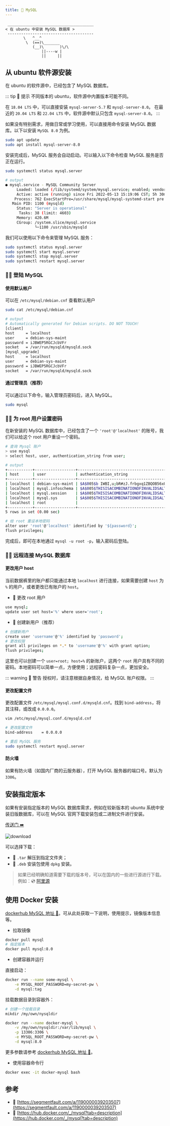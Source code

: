 ```yaml
---
title: 🐬 MySQL
---
```


```:no-line-numbers
 ______________________________________
< 在 ubuntu 中安装 MySQL 数据库 >
 --------------------------------------
        \   ^__^
         \  (==)\_______
            (__)\       )\/\
                ||----w |
                ||     ||
```


## 从 ubuntu 软件源安装

在 ubuntu 的软件源中，已经包含了 MySQL 数据库。

::: tip 🚧 提示
不同版本的 ubuntu，软件源中内置版本可能不同。

在 `18.04 LTS` 中，可以直接安装 `mysql-server-5.7` 和 `mysql-server-8.0`。
在最近的 `20.04 LTS` 和 `22.04 LTS` 中，软件源中默认只包含 `mysql-server-8.0`。
:::


如果没有特别需求，用做日常或学习使用，可以直接用命令安装 MySQL 数据库。以下以安装 `MySQL 8.0` 为例。

```sh
sudo apt update
sudo apt install mysql-server-8.0
```

安装完成后，MySQL 服务会自动启动。可以输入以下命令检查 MySQL 服务是否正在运行。

```sh
sudo systemctl status mysql.server

# output
● mysql.service - MySQL Community Server
     Loaded: loaded (/lib/systemd/system/mysql.service; enabled; vendor preset: enabled)
     Active: active (running) since Fri 2022-05-13 15:19:06 CST; 5h 30min ago
    Process: 762 ExecStartPre=/usr/share/mysql/mysql-systemd-start pre (code=exited, status=0/SUCCESS)
   Main PID: 1100 (mysqld)
     Status: "Server is operational"
      Tasks: 38 (limit: 4603)
     Memory: 420.6M
     CGroup: /system.slice/mysql.service
             └─1100 /usr/sbin/mysqld
```

我们可以使用以下命令来管理 MySQL 服务：

```sh
sudo systemctl status mysql.server
sudo systemctl start mysql.server
sudo systemctl stop mysql.server
sudo systemctl restart mysql.server
```

### 👨‍💻 登陆 MySQL

#### 使用默认帐户

可以在 `/etc/mysql/debian.cnf` 查看默认用户

```sh
sudo cat /etc/mysql/debian.cnf

# output
# Automatically generated for Debian scripts. DO NOT TOUCH!
[client]
host     = localhost
user     = debian-sys-maint
password = iJBWEP5RGCJcbVFr
socket   = /var/run/mysqld/mysqld.sock
[mysql_upgrade]
host     = localhost
user     = debian-sys-maint
password = iJBWEP5RGCJcbVFr
socket   = /var/run/mysqld/mysqld.sock
```

#### 通过管理员（推荐）

可以通过以下命令，输入管理员密码后，进入 MySQL。

```sh
sudo mysql
```

### 🧑‍🔧 为 root 用户设置密码

在新安装的 MySQL 数据库中，已经包含了一个 `'root'@'localhost'` 的账号，我们可以给这个 root 用户重设一个密码。

```sh
# 查询 Mysql 账户
> use mysql
> select host, user, authentication_string from user;

# output
+-----------+------------------+------------------------------------------------------------------------+
| host      | user             | authentication_string                                                  |
+-----------+------------------+------------------------------------------------------------------------+
| localhost | debian-sys-maint | $A$005$b IWBI,u;bR#zJ.frbgxq1ZBQOB56xU1Tk6PbZ.xiZMl50eIRl4xioTj0B |
| localhost | mysql.infoschema | $A$005$THISISACOMBINATIONOFINVALIDSALTANDPASSWORDTHATMUSTNEVERBRBEUSED |
| localhost | mysql.session    | $A$005$THISISACOMBINATIONOFINVALIDSALTANDPASSWORDTHATMUSTNEVERBRBEUSED |
| localhost | mysql.sys        | $A$005$THISISACOMBINATIONOFINVALIDSALTANDPASSWORDTHATMUSTNEVERBRBEUSED |
| localhost | root             |                                                                        |
+-----------+------------------+------------------------------------------------------------------------+
5 rows in set (0.00 sec)
```

```sh
# 给 root 重设本地密码
alter user 'root'@'localhost' identified by '${password}';
flush privileges;
```

完成后，即可在本地通过 `mysql -u root -p`，输入密码后登陆。

### 👩‍🚒 远程连接 MySQL 数据库

#### 更改用户 host

当前数据裤里的账户都只能通过本地 `localhost` 进行连接，如果需要创建 `host` 为 `%` 的用户，或者更改已有账户的 `host`。

- 🌰 更改 root 用户

```sh
use mysql;
update user set host='%' where user='root';
```

- 🌰 创建新用户（推荐）

```sh
# 创建新用户
create user 'username'@'%' identified by 'password';
# 更改权限
grant all privileges on *.* to 'username'@'%' with grant option;
flush privileges;
```

这里也可以创建一个 `user=root; host=%` 的新账户，这两个 `root` 用户具有不同的密码。本地密码可以简单一点，方便使用；远程密码复杂一点，更加安全。

::: warning 🚧 警告
授权时，请注意根据自身情况，给 MySQL 账户权限。
:::

#### 更改配置文件

更改配置文件 `/etc/mysql/mysql.conf.d/mysqld.cnf`。找到 `bind-address`，将其注释，或改成 `0.0.0.0`。

```sh
vim /etc/mysql/mysql.conf.d/mysqld.cnf

# 更改配置文件
bind-address    = 0.0.0.0

# 重启 MySQL 服务
sudo systemctl restart mysql.server
```

#### 防火墙

如果有防火墙（如国内厂商的云服务器），打开 MySQL 服务器的端口号。默认为 `3306`。

## 安装指定版本

如果有安装指定版本的 MySQL 数据库需求，例如在较新版本的 ubuntu 系统中安装旧版数据库，可以在 MySQL 官网下载安装包或二进制文件进行安装。

[传送门 ➡️](https://dev.mysql.com/downloads/mysql/)

![download](/images/docs/code/install/mysql/download.png)

可以选择下载：
- 🌰 `.tar` 解压到指定文件夹；
- 🌰 `.deb` 安装包使用 `dpkg` 安装。

> 如果已经明确知道需要下载的版本号，可以在国内的一些进行源进行下载。例如：💿 [阿里源](https://mirrors.aliyun.com/mysql)


## 使用 Docker 安装

[dockerhub MySQL 地址 🔗](https://hub.docker.com/_/mysql)。可从此处获取一下说明，使用提示，镜像版本信息等。

- 拉取镜像

```sh
docker pull mysql
# 指定版本
docker pull mysql:8.0
```

- 创建容器并运行

直接启动：

```sh
docker run --name some-mysql \
    -e MYSQL_ROOT_PASSWORD=my-secret-pw \
    -d mysql:tag
```

挂载数据目录到容器外：

```sh
# 创建一个挂载目录
mikdir /my/own/nysqldir

docker run --name docker-mysql \
    -v /my/own/nysqldir:/var/lib/mysql \
    -p 13306:3306 \
    -e MYSQL_ROOT_PASSWORD=my-secret-pw \
    -d mysql:8.0
```

更多参数请参考 [dockerhub MySQL 地址 🔗](https://hub.docker.com/_/mysql)。

- 使用容器命令行

```sh
docker exec -it docker-mysql bash
```

## 参考

- 🔗 [https://segmentfault.com/a/1190000039203507](https://segmentfault.com/a/1190000039203507)
- 🔗 [https://hub.docker.com/_/mysql?tab=description](https://hub.docker.com/_/mysql?tab=description)
